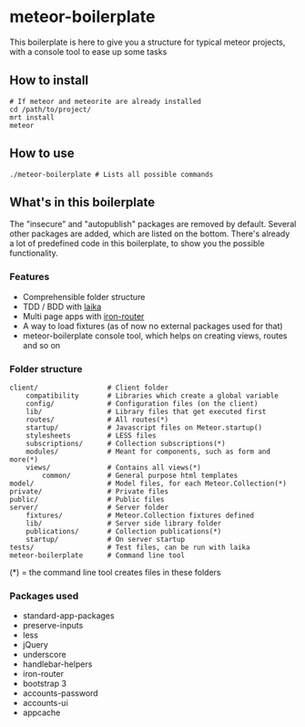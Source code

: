 # meteor-boilerplate

This boilerplate is here to give you a structure for typical meteor projects, with a console tool to ease up some tasks

## How to install
```
# If meteor and meteorite are already installed
cd /path/to/project/
mrt install
meteor
```

## How to use
```
./meteor-boilerplate # Lists all possible commands 
```

## What's in this boilerplate

The "insecure" and "autopublish" packages are removed by default. Several other packages are added, which are listed on the bottom. There's already a lot of predefined code in this boilerplate, to show you the possible functionality.

### Features

* Comprehensible folder structure
* TDD / BDD with [laika](http://arunoda.github.io/laika/)
* Multi page apps with [iron-router](https://github.com/EventedMind/iron-router)
* A way to load fixtures (as of now no external packages used for that)
* meteor-boilerplate console tool, which helps on creating views, routes and so on


### Folder structure

```
client/ 				# Client folder
    compatibility       # Libraries which create a global variable
    config/             # Configuration files (on the client)
	lib/                # Library files that get executed first
    routes/             # All routes(*)
    startup/            # Javascript files on Meteor.startup()
    stylesheets         # LESS files
    subscriptions/      # Collection subscriptions(*)
    modules/            # Meant for components, such as form and more(*)
	views/			    # Contains all views(*)
	    common/         # General purpose html templates
model/  				# Model files, for each Meteor.Collection(*)
private/                # Private files
public/                 # Public files
server/					# Server folder
    fixtures/           # Meteor.Collection fixtures defined
    lib/                # Server side library folder
    publications/       # Collection publications(*)
    startup/            # On server startup
tests/					# Test files, can be run with laika
meteor-boilerplate		# Command line tool
```

(*) = the command line tool creates files in these folders

### Packages used

* standard-app-packages
* preserve-inputs
* less
* jQuery
* underscore
* handlebar-helpers
* iron-router
* bootstrap 3
* accounts-password
* accounts-ui
* appcache
